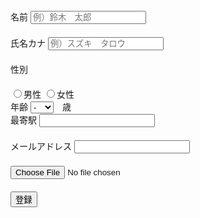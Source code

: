 <form>
    <div class="example">
      <label for="namelabel">名前</label>
      <input type="text" name="name" id="namelabel" placeholder="例）鈴木　太郎">
    </div>
    <div>
        <label for="namelabel">氏名カナ</label>
        <input type="text" name="name" id="namelabel" placeholder="例）スズキ　タロウ">
    </div>
    <div>
        <label for="namelabel">性別</label>
    </div>
    <body>
      <input type="radio" name="gender" value="male">男性
      <input type="radio" name="gender" value="male">女性
    </body>
    <div>
        <label for="namelabel">年齢</label> 
        <select name="num">
            <option value="">-</option>
            <option value="0">0</option>
            <option value="1">1</option>
            <option value="2">2</option>
            <option value="3">3</option>
            <option value="4">4</option>
            <option value="5">5</option>
            <option value="6">6</option>
            <option value="7">7</option>
            <option value="8">8</option>
            <option value="9">9</option>
            <option value="10">10</option>
            <option value="11">11</option>
            <option value="12">12</option>
            <option value="13">13</option>
            <option value="14">14</option>
            <option value="15">15</option>
            <option value="16">16</option>
            <option value="17">17</option>
            <option value="18">18</option>
            <option value="19">19</option>
            <option value="20">20</option>
            <option value="21">21</option>
            <option value="22">22</option>
            <option value="23">23</option>
            <option value="24">24</option>
            <option value="25">25</option>
            <option value="26">26</option>
            <option value="27">27</option>
            <option value="28">28</option>
            <option value="29">29</option>
            <option value="30">30</option>
            <option value="31">31</option>
            <option value="32">32</option>
            <option value="33">33</option>
            <option value="34">34</option>
            <option value="35">35</option>
            <option value="36">36</option>
            <option value="37">37</option>
            <option value="38">38</option>
            <option value="39">39</option>
            <option value="40">40</option>
            <option value="41">41</option>
            <option value="42">42</option>
            <option value="43">43</option>
            <option value="44">44</option>
            <option value="45">45</option>
            <option value="46">46</option>
            <option value="47">47</option>
            <option value="48">48</option>
            <option value="49">49</option>
            <option value="50">50</option>
            <option value="51">51</option>
            <option value="52">52</option>
            <option value="53">53</option>
            <option value="54">54</option>
            <option value="55">55</option>
            <option value="56">56</option>
            <option value="57">57</option>
            <option value="58">58</option>
            <option value="59">59</option>
            <option value="60">60</option>
            <option value="61">61</option>
            <option value="62">62</option>
            <option value="63">63</option>
            <option value="64">64</option>
            <option value="65">65</option>
            <option value="66">66</option>
            <option value="67">67</option>
            <option value="68">68</option>
            <option value="69">69</option>
            <option value="70">70</option>
            <option value="71">71</option>
            <option value="72">72</option>
            <option value="73">73</option>
            <option value="74">74</option>
            <option value="75">75</option>
            <option value="76">76</option>
            <option value="77">77</option>
            <option value="78">78</option>
            <option value="79">79</option>
            <option value="80">80</option>
            <option value="81">81</option>
            <option value="82">82</option>
            <option value="83">83</option>
            <option value="84">84</option>
            <option value="85">85</option>
            <option value="86">86</option>
            <option value="87">87</option>
            <option value="88">88</option>
            <option value="89">89</option>
            <option value="90">90</option>
            <option value="91">91</option>
            <option value="92">92</option>
            <option value="93">93</option>
            <option value="94">94</option>
            <option value="95">95</option>
            <option value="96">96</option>
            <option value="97">97</option>
            <option value="98">98</option>
            <option value="99">99</option>
            </select>　歳
    <div>
        <label for="namelabel">最寄駅</label>
        <input type="text" name="name" id="namelabel">
    </div>        
    </div>   
    <div class="example">
      <label for="maillabel">メールアドレス</label>
      <input class="inputs" type="email" name="email" id="maillabel">
    </div>
    <html lang="ja">
<head>
  <meta charset="UTF-8">
  <meta name="viewport" content="width=device-width, initial-scale=1.0">
  <title>test</title>
  <style>
    div{
      margin-bottom: 20px;
    }
  </style>
</head>
<body>
<div>
  <form action="test.html" method="post" enctype="multipart/form-data" >
    <div>
      <input type="file" name="test">
    </div>
  </form>
</div>
</body>
    <div class="example">
      <input type="submit" value="登録">
    </div>  
  

